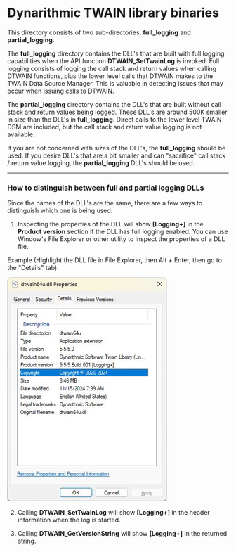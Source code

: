 # Dynarithmic TWAIN library binaries

This directory consists of two sub-directories, **full_logging** and **partial_logging**.

The **full_logging** directory contains the DLL's that are built with full logging capabilities when the API function **DTWAIN_SetTwainLog** is invoked.  Full logging consists of logging the call stack and return values when calling DTWAIN functions, plus the lower level calls that DTWAIN makes to the TWAIN Data Source Manager.  This is valuable in detecting issues that may occur when issuing calls to DTWAIN.

The **partial_logging** directory contains the DLL's that are built without call stack and return values being logged.  These DLL's are around 500K smaller in size than the DLL's in **full_logging**.  Direct calls to the lower level TWAIN DSM are included, but the call stack and return value logging is not available.

If you are not concerned with sizes of the DLL's, the **full_logging** should be used.  If you desire DLL's that are a bit smaller and can "sacrifice" call stack / return value logging, the **partial_logging** DLL's should be used.

----

### How to distinguish between full and partial logging DLLs
Since the names of the DLL's are the same, there are a few ways to distinguish which one is being used:

1) Inspecting the properties of the DLL will show **[Logging+]** in the **Product version** section if the DLL has full logging enabled.  You can use Window's File Explorer or other utility to inspect the properties of a DLL file.

Example (Highlight the DLL file in File Explorer, then Alt + Enter, then go to the "Details" tab):

![dlldetails](dlldetails.jpg)

2) Calling **DTWAIN_SetTwainLog** will show **[Logging+]** in the header information when the log is started.

3) Calling **DTWAIN_GetVersionString** will show **[Logging+]** in the returned string.
